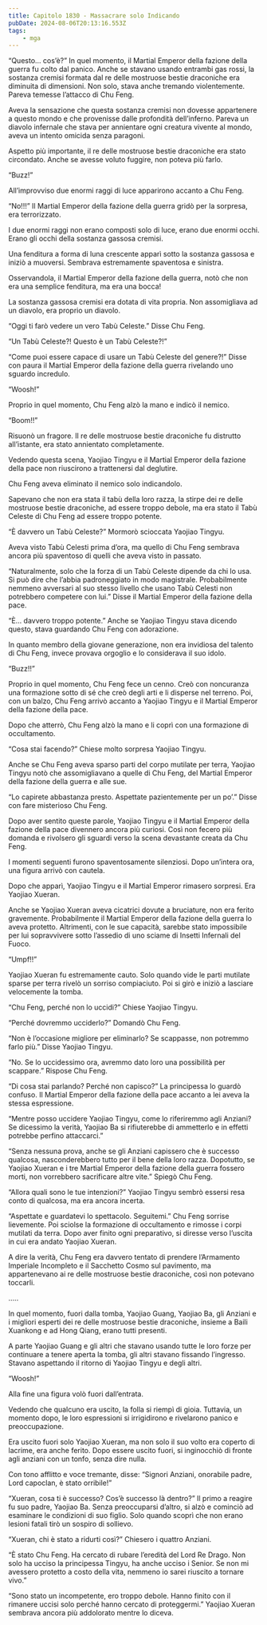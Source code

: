 ```yaml
---
title: Capitolo 1830 - Massacrare solo Indicando
pubDate: 2024-08-06T20:13:16.553Z
tags:
    - mga
---
```



“Questo… cos’è?” In quel momento, il Martial Emperor della fazione della guerra fu colto dal panico. Anche se stavano usando entrambi gas rossi, la sostanza cremisi formata dal re delle mostruose bestie draconiche era diminuita di dimensioni. Non solo, stava anche tremando violentemente. Pareva temesse l’attacco di Chu Feng.


Aveva la sensazione che questa sostanza cremisi non dovesse appartenere a questo mondo e che provenisse dalle profondità dell’inferno. Pareva un diavolo infernale che stava per annientare ogni creatura vivente al mondo, aveva un intento omicida senza paragoni.


Aspetto più importante, il re delle mostruose bestie draconiche era stato circondato. Anche se avesse voluto fuggire, non poteva più farlo.

“Buzz!”


All’improvviso due enormi raggi di luce apparirono accanto a Chu Feng.

“No!!!” Il Martial Emperor della fazione della guerra gridò per la sorpresa, era terrorizzato.


I due enormi raggi non erano composti solo di luce, erano due enormi occhi. Erano gli occhi della sostanza gassosa cremisi.


Una fenditura a forma di luna crescente apparì sotto la sostanza gassosa e iniziò a muoversi. Sembrava estremamente spaventosa e sinistra.


Osservandola, il Martial Emperor della fazione della guerra, notò che non era una semplice fenditura, ma era una bocca!


La sostanza gassosa cremisi era dotata di vita propria. Non assomigliava ad un diavolo, era proprio un diavolo.


“Oggi ti farò vedere un vero Tabù Celeste.” Disse Chu Feng.


“Un Tabù Celeste?! Questo è un Tabù Celeste?!”


“Come puoi essere capace di usare un Tabù Celeste del genere?!” Disse con paura il Martial Emperor della fazione della guerra rivelando uno sguardo incredulo.


“Woosh!”


Proprio in quel momento, Chu Feng alzò la mano e indicò il nemico.


“Boom!!”


Risuonò un fragore. Il re delle mostruose bestie draconiche fu distrutto all’istante, era stato annientato completamente.


Vedendo questa scena, Yaojiao Tingyu e il Martial Emperor della fazione della pace non riuscirono a trattenersi dal deglutire.


Chu Feng aveva eliminato il nemico solo indicandolo.


Sapevano che non era stata il tabù della loro razza, la stirpe dei re delle mostruose bestie draconiche, ad essere troppo debole, ma era stato il Tabù Celeste di Chu Feng ad essere troppo potente.


“È davvero un Tabù Celeste?” Mormorò scioccata Yaojiao Tingyu.


Aveva visto Tabù Celesti prima d’ora, ma quello di Chu Feng sembrava ancora più spaventoso di quelli che aveva visto in passato.


“Naturalmente, solo che la forza di un Tabù Celeste dipende da chi lo usa. Si può dire che l’abbia padroneggiato in modo magistrale. Probabilmente nemmeno avversari al suo stesso livello che usano Tabù Celesti non potrebbero competere con lui.” Disse il Martial Emperor della fazione della pace.

“È… davvero troppo potente.” Anche se Yaojiao Tingyu stava dicendo questo, stava guardando Chu Feng con adorazione.


In quanto membro della giovane generazione, non era invidiosa del talento di Chu Feng, invece provava orgoglio e lo considerava il suo idolo.


“Buzz!!”


Proprio in quel momento, Chu Feng fece un cenno. Creò con noncuranza una formazione sotto di sé che creò degli arti e li disperse nel terreno. Poi, con un balzo, Chu Feng arrivò accanto a Yaojiao Tingyu e il Martial Emperor della fazione della pace.

Dopo che atterrò, Chu Feng alzò la mano e li coprì con una formazione di occultamento.

“Cosa stai facendo?” Chiese molto sorpresa Yaojiao Tingyu.


Anche se Chu Feng aveva sparso parti del corpo mutilate per terra, Yaojiao Tingyu notò che assomigliavano a quelle di Chu Feng, del Martial Emperor della fazione della guerra e alle sue.


“Lo capirete abbastanza presto. Aspettate pazientemente per un po’.” Disse con fare misterioso Chu Feng.


Dopo aver sentito queste parole, Yaojiao Tingyu e il Martial Emperor della fazione della pace divennero ancora più curiosi. Così non fecero più domanda e rivolsero gli sguardi verso la scena devastante creata da Chu Feng.


I momenti seguenti furono spaventosamente silenziosi. Dopo un’intera ora, una figura arrivò con cautela.


Dopo che apparì, Yaojiao Tingyu e il Martial Emperor rimasero sorpresi. Era Yaojiao Xueran.


Anche se Yaojiao Xueran aveva cicatrici dovute a bruciature, non era ferito gravemente. Probabilmente il Martial Emperor della fazione della guerra lo aveva protetto. Altrimenti, con le sue capacità, sarebbe stato impossibile per lui sopravvivere sotto l’assedio di uno sciame di Insetti Infernali del Fuoco.

“Umpf!!”


Yaojiao Xueran fu estremamente cauto. Solo quando vide le parti mutilate sparse per terra rivelò un sorriso compiaciuto. Poi si girò e iniziò a lasciare velocemente la tomba.

“Chu Feng, perché non lo uccidi?” Chiese Yaojiao Tingyu.

“Perché dovremmo ucciderlo?” Domandò Chu Feng.


“Non è l’occasione migliore per eliminarlo? Se scappasse, non potremmo farlo più.” Disse Yaojiao Tingyu.


“No. Se lo uccidessimo ora, avremmo dato loro una possibilità per scappare.” Rispose Chu Feng.


“Di cosa stai parlando? Perché non capisco?” La principessa lo guardò confuso. Il Martial Emperor della fazione della pace accanto a lei aveva la stessa espressione.


“Mentre posso uccidere Yaojiao Tingyu, come lo riferiremmo agli Anziani? Se dicessimo la verità, Yaojiao Ba si rifiuterebbe di ammetterlo e in effetti potrebbe perfino attaccarci.”

“Senza nessuna prova, anche se gli Anziani capissero che è successo qualcosa, nasconderebbero tutto per il bene della loro razza. Dopotutto, se Yaojiao Xueran e i tre Martial Emperor della fazione della guerra fossero morti, non vorrebbero sacrificare altre vite.” Spiegò Chu Feng.


“Allora quali sono le tue intenzioni?” Yaojiao Tingyu sembrò essersi resa conto di qualcosa, ma era ancora incerta.

“Aspettate e guardatevi lo spettacolo. Seguitemi.” Chu Feng sorrise lievemente. Poi sciolse la formazione di occultamento e rimosse i corpi mutilati da terra. Dopo aver finito ogni preparativo, si diresse verso l’uscita in cui era andato Yaojiao Xueran.


A dire la verità, Chu Feng era davvero tentato di prendere l’Armamento Imperiale Incompleto e il Sacchetto Cosmo sul pavimento, ma appartenevano ai re delle mostruose bestie draconiche, così non potevano toccarli.


…..


In quel momento, fuori dalla tomba, Yaojiao Guang, Yaojiao Ba, gli Anziani e i migliori esperti dei re delle mostruose bestie draconiche, insieme a Baili Xuankong e ad Hong Qiang, erano tutti presenti.


A parte Yaojiao Guang e gli altri che stavano usando tutte le loro forze per continuare a tenere aperta la tomba, gli altri stavano fissando l’ingresso. Stavano aspettando il ritorno di Yaojiao Tingyu e degli altri.

“Woosh!”


Alla fine una figura volò fuori dall’entrata.

Vedendo che qualcuno era uscito, la folla si riempì di gioia. Tuttavia, un momento dopo, le loro espressioni si irrigidirono e rivelarono panico e preoccupazione.


Era uscito fuori solo Yaojiao Xueran, ma non solo il suo volto era coperto di lacrime, era anche ferito. Dopo essere uscito fuori, si inginocchiò di fronte agli anziani con un tonfo, senza dire nulla.

Con tono afflitto e voce tremante, disse: “Signori Anziani, onorabile padre, Lord capoclan, è stato orribile!”

“Xueran, cosa ti è successo? Cos’è successo là dentro?” Il primo a reagire fu suo padre, Yaojiao Ba. Senza preoccuparsi d’altro, si alzò e cominciò ad esaminare le condizioni di suo figlio. Solo quando scoprì che non erano lesioni fatali tirò un sospiro di sollievo.


“Xueran, chi è stato a ridurti così?” Chiesero i quattro Anziani.


“È stato Chu Feng. Ha cercato di rubare l’eredità del Lord Re Drago. Non solo ha ucciso la principessa Tingyu, ha anche ucciso i Senior. Se non mi avessero protetto a costo della vita, nemmeno io sarei riuscito a tornare vivo.”

“Sono stato un incompetente, ero troppo debole. Hanno finito con il rimanere uccisi solo perché hanno cercato di proteggermi.” Yaojiao Xueran sembrava ancora più addolorato mentre lo diceva.





